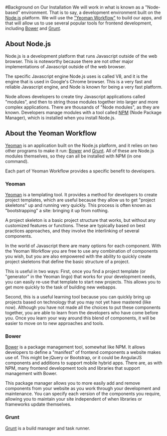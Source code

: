 #Background on Our Installation
We will work in what is known as a "Node-based" environment. That is to say, a development environment built on the [Node.js](http://nodejs.org) platform. We will use the ["Yeoman Workflow"](http://yeoman.io) to build our apps, and that will allow us to use several popular tools for frontend development, including [Bower](http://bower.io) and [Grunt](http://gruntjs.com).

## About Node.js
Node.js is a development platform that runs Javascript outside of the web browser. This is noteworthy because there are not other major implementations of Javascript outside of the web browser.

The specific Javascript engine Node.js uses is called V8, and it is the engine that is used in Google's Chrome browser. This is a very fast and reliable Javascript engine, and Node is known for being a very fast platform. 

Node allows developers to create tiny Javascript applications called "modules", and then to string those modules together into larger and more complex applications. There are thousands of "Node modules", as they are known. Developers manage modules with a tool called [NPM](https://www.npmjs.com/) (Node Package Manager), which is installed when you install Node.js. 

## About the Yeoman Workflow
[Yeoman](http://yeoman.io) is an application built on the Node.js platform, and it relies on two other programs to make it run: [Bower](http://bower.io) and [Grunt](http://gruntjs.com). All of these are Node.js modules themselves, so they can all be installed with NPM (in one command).

Each part of Yeoman Workflow provides a specific benefit to developers. 

### Yeoman
[Yeoman](http://yeoman.io) is a templating tool. It provides a method for developers to create project templates, which are useful because they allow us to get "project skeletons" up and running very quickly. This process is often known as "bootstrapping" a site: bringing it up from nothing.

A project skeleton is a basic project structure that works, but without any customized features or functions. These are typically based on best practices approaches, and they involve the interlinking of several components.

In the world of Javascript there are many options for each component. With the Yeoman Workflow you are free to use any combination of components you wish, but you are also empowered with the ability to quickly create project skeletons that define the basic structure of a project.

This is useful in two ways: First, once you find a project template (or "generator" in the Yeoman lingo) that works for your development needs, you can easily re-use that template to start new projects. This allows you to get more quickly to the task of building new webapps. 

Second, this is a useful learning tool because you can quickly bring up projects based on technology that you may not yet have mastered (like now). Although you have not made all the choices to put these components together, you are able to learn from the developers who have come before you. Once you learn your way around this blend of components, it will be easier to move on to new approaches and tools.

### Bower

[Bower](http://bower.io) is a package management tool, somewhat like NPM. It allows developers to define a "manifest" of frontend components a website makes use of. This might be jQuery or Bootstrap, or it could be AngularJS components and additions to support mobile hybrid apps. There are, as with NPM, many frontend development tools and libraries that support management with Bower.

This package manager allows you to more easily add and remove components from your website as you work through your development and maintenance. You can specify each version of the components you require, allowing you to maintain your site independent of when libraries or frameworks update themselves.

### Grunt
[Grunt](http://gruntjs.com) is a build manager  and task runner.